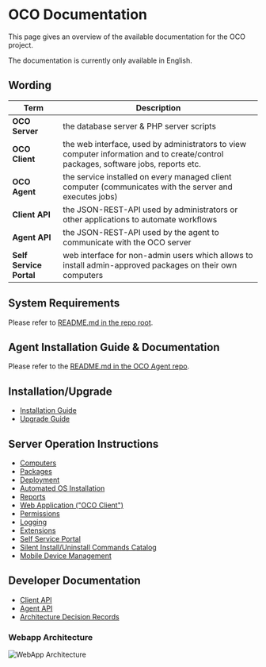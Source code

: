 # OCO Documentation
This page gives an overview of the available documentation for the OCO project.

The documentation is currently only available in English.

## Wording
| Term               | Description        |
| ------------------ | ------------------ |
| **OCO Server**     | the database server & PHP server scripts |
| **OCO Client**     | the web interface, used by administrators to view computer information and to create/control packages, software jobs, reports etc. |
| **OCO Agent**      | the service installed on every managed client computer (communicates with the server and executes jobs) |
| **Client API**     | the JSON-REST-API used by administrators or other applications to automate workflows |
| **Agent API**      | the JSON-REST-API used by the agent to communicate with the OCO server |
| **Self Service Portal**  | web interface for non-admin users which allows to install admin-approved packages on their own computers |

## System Requirements
Please refer to [README.md in the repo root](../README.md).

## Agent Installation Guide & Documentation
Please refer to the [README.md in the OCO Agent repo](https://github.com/schorschii/OCO-Agent).

## Installation/Upgrade
- [Installation Guide](Server-Installation.md)
- [Upgrade Guide](Server-Upgrade.md)

## Server Operation Instructions
- [Computers](Computers.md)
- [Packages](Packages.md)
- [Deployment](Deploy-Install-Uninstall.md)
- [Automated OS Installation](OS-Installation.md)
- [Reports](Reports.md)
- [Web Application ("OCO Client")](WebApplication.md)
- [Permissions](Permissions.md)
- [Logging](Logging.md)
- [Extensions](Extensions.md)
- [Self Service Portal](Self-Service.md)
- [Silent Install/Uninstall Commands Catalog](install-uninstall-catalog)
- [Mobile Device Management](Mobile-Device-Management.md)

## Developer Documentation
- [Client API](Client-API.md)
- [Agent API](Agent-API.md)
- [Architecture Decision Records](decisions)

### Webapp Architecture
![WebApp Architecture](../.github/oco-architecture.png)
